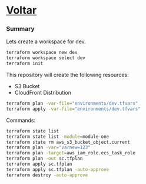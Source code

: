 # [Voltar](../README.md)


### Summary

Lets create a workspace for dev.
```bash
terraform workspace new dev
terraform workspace select dev
terraform init
```

This repository will create the following resources:
- S3 Bucket
- CloudFront Distribution

```bash
terraform plan -var-file="environments/dev.tfvars"
terraform apply -var-file="environments/dev.tfvars"
```

Commands:
```bash
terraform state list
terraform state list -module=module-one
terraform state rm aws_s3_bucket_object.current
terraform plan -var="varnew=123"
terraform plan -target=aws_iam_role.ecs_task_role
terraform plan -out sc.tfplan
terraform apply sc.tfplan
terraform apply sc.tfplan -auto-approve
terraform destroy -auto-approve
```